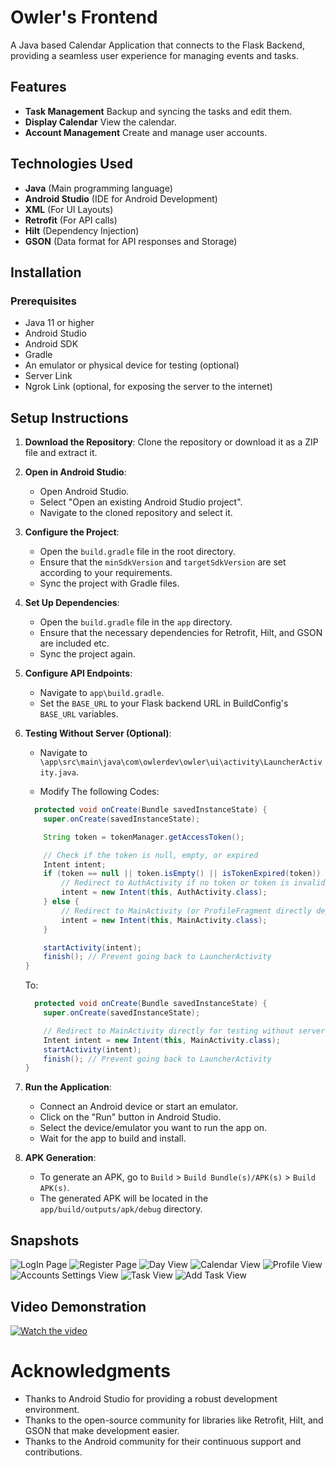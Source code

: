 # Owler's Frontend

A Java based Calendar Application that connects to the Flask Backend, providing a seamless user experience for managing events and tasks.

## Features

- **Task Management** Backup and syncing the tasks and edit them.
- **Display Calendar** View the calendar.
- **Account Management** Create and manage user accounts.

## Technologies Used

- **Java** (Main programming language)
- **Android Studio** (IDE for Android Development)
- **XML** (For UI Layouts)
- **Retrofit** (For API calls)
- **Hilt** (Dependency Injection)
- **GSON** (Data format for API responses and Storage)


## Installation

### Prerequisites

- Java 11 or higher
- Android Studio
- Android SDK
- Gradle
- An emulator or physical device for testing (optional)
- Server Link 
- Ngrok Link (optional, for exposing the server to the internet)


## Setup Instructions

1. **Download the Repository**:
    Clone the repository or download it as a ZIP file and extract it.

2. **Open in Android Studio**:
    - Open Android Studio.
    - Select "Open an existing Android Studio project".
    - Navigate to the cloned repository and select it.

3. **Configure the Project**:
    - Open the `build.gradle` file in the root directory.
    - Ensure that the `minSdkVersion` and `targetSdkVersion` are set according to your requirements.
    - Sync the project with Gradle files.

4. **Set Up Dependencies**:
    - Open the `build.gradle` file in the `app` directory.
    - Ensure that the necessary dependencies for Retrofit, Hilt, and GSON are included etc.
    - Sync the project again.
    
5. **Configure API Endpoints**:
    - Navigate to `app\build.gradle`.
    - Set the `BASE_URL` to your Flask backend URL in BuildConfig's `BASE_URL` variables.

6. **Testing Without Server (Optional)**:
    - Navigate to `\app\src\main\java\com\owlerdev\owler\ui\activity\LauncherActivity.java`.

    - Modify The following Codes:
    ```java
      protected void onCreate(Bundle savedInstanceState) {
        super.onCreate(savedInstanceState);

        String token = tokenManager.getAccessToken();

        // Check if the token is null, empty, or expired
        Intent intent;
        if (token == null || token.isEmpty() || isTokenExpired(token)) {
            // Redirect to AuthActivity if no token or token is invalid/expired
            intent = new Intent(this, AuthActivity.class);
        } else {
            // Redirect to MainActivity (or ProfileFragment directly depending on the flow)
            intent = new Intent(this, MainActivity.class);
        }

        startActivity(intent);
        finish(); // Prevent going back to LauncherActivity
    }
    ```

    To:
    ```java
      protected void onCreate(Bundle savedInstanceState) {
        super.onCreate(savedInstanceState);

        // Redirect to MainActivity directly for testing without server
        Intent intent = new Intent(this, MainActivity.class);
        startActivity(intent);
        finish(); // Prevent going back to LauncherActivity
    }
    ```
    

7. **Run the Application**:
    - Connect an Android device or start an emulator.
    - Click on the "Run" button in Android Studio.
    - Select the device/emulator you want to run the app on.
    - Wait for the app to build and install.

8. **APK Generation**:
    - To generate an APK, go to `Build` > `Build Bundle(s)/APK(s)` > `Build APK(s)`.
    - The generated APK will be located in the `app/build/outputs/apk/debug` directory.

## Snapshots
![LogIn Page](https://github.com/user-attachments/assets/1a840f42-960f-4159-982b-5ca0a554c271)
![Register Page](https://github.com/user-attachments/assets/4aa60f19-7c45-40cd-8726-3aa169b4cdac)
![Day View](https://github.com/user-attachments/assets/2644369c-650a-4d11-890c-63f753bfe2a2)
![Calendar View](https://github.com/user-attachments/assets/d2d28408-9b29-4d53-8788-a3a7a627d6eb)
![Profile View](https://github.com/user-attachments/assets/6907599c-dd8e-4c74-aca8-b806f589b8d1)
![Accounts Settings View](https://github.com/user-attachments/assets/bed07b00-d117-4d88-bf3c-a185f63da000)
![Task View](https://github.com/user-attachments/assets/2b7dc656-2de9-44e7-8b99-f8e817e11772)
![Add Task View](https://github.com/user-attachments/assets/406ab9de-5fa2-400d-bae6-b9648aef87a1)

## Video Demonstration
[![Watch the video](https://img.youtube.com/vi/KWuNdweHWtk/0.jpg)](https://youtu.be/KWuNdweHWtk)

# Acknowledgments
   - Thanks to Android Studio for providing a robust development environment.
   - Thanks to the open-source community for libraries like Retrofit, Hilt, and GSON that make development easier.
   - Thanks to the Android community for their continuous support and contributions.

